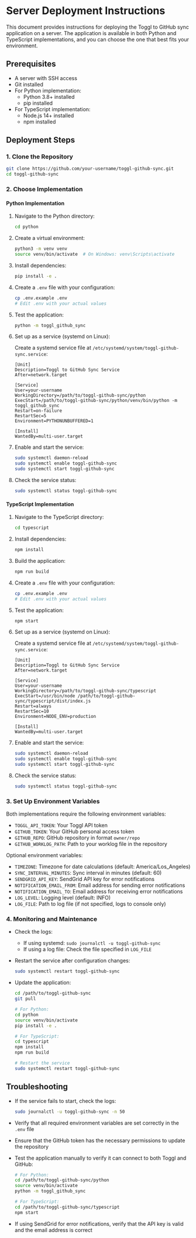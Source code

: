 # Server Deployment Instructions

This document provides instructions for deploying the Toggl to GitHub sync application on a server. The application is available in both Python and TypeScript implementations, and you can choose the one that best fits your environment.

## Prerequisites

- A server with SSH access
- Git installed
- For Python implementation:
  - Python 3.8+ installed
  - pip installed
- For TypeScript implementation:
  - Node.js 14+ installed
  - npm installed

## Deployment Steps

### 1. Clone the Repository

```bash
git clone https://github.com/your-username/toggl-github-sync.git
cd toggl-github-sync
```

### 2. Choose Implementation

#### Python Implementation

1. Navigate to the Python directory:
   ```bash
   cd python
   ```

2. Create a virtual environment:
   ```bash
   python3 -m venv venv
   source venv/bin/activate  # On Windows: venv\Scripts\activate
   ```

3. Install dependencies:
   ```bash
   pip install -e .
   ```

4. Create a `.env` file with your configuration:
   ```bash
   cp .env.example .env
   # Edit .env with your actual values
   ```

5. Test the application:
   ```bash
   python -m toggl_github_sync
   ```

6. Set up as a service (systemd on Linux):
   
   Create a systemd service file at `/etc/systemd/system/toggl-github-sync.service`:
   ```
   [Unit]
   Description=Toggl to GitHub Sync Service
   After=network.target

   [Service]
   User=your-username
   WorkingDirectory=/path/to/toggl-github-sync/python
   ExecStart=/path/to/toggl-github-sync/python/venv/bin/python -m toggl_github_sync
   Restart=on-failure
   RestartSec=5
   Environment=PYTHONUNBUFFERED=1

   [Install]
   WantedBy=multi-user.target
   ```

7. Enable and start the service:
   ```bash
   sudo systemctl daemon-reload
   sudo systemctl enable toggl-github-sync
   sudo systemctl start toggl-github-sync
   ```

8. Check the service status:
   ```bash
   sudo systemctl status toggl-github-sync
   ```

#### TypeScript Implementation

1. Navigate to the TypeScript directory:
   ```bash
   cd typescript
   ```

2. Install dependencies:
   ```bash
   npm install
   ```

3. Build the application:
   ```bash
   npm run build
   ```

4. Create a `.env` file with your configuration:
   ```bash
   cp .env.example .env
   # Edit .env with your actual values
   ```

5. Test the application:
   ```bash
   npm start
   ```

6. Set up as a service (systemd on Linux):
   
   Create a systemd service file at `/etc/systemd/system/toggl-github-sync.service`:
   ```
   [Unit]
   Description=Toggl to GitHub Sync Service
   After=network.target

   [Service]
   User=your-username
   WorkingDirectory=/path/to/toggl-github-sync/typescript
   ExecStart=/usr/bin/node /path/to/toggl-github-sync/typescript/dist/index.js
   Restart=always
   RestartSec=10
   Environment=NODE_ENV=production

   [Install]
   WantedBy=multi-user.target
   ```

7. Enable and start the service:
   ```bash
   sudo systemctl daemon-reload
   sudo systemctl enable toggl-github-sync
   sudo systemctl start toggl-github-sync
   ```

8. Check the service status:
   ```bash
   sudo systemctl status toggl-github-sync
   ```

### 3. Set Up Environment Variables

Both implementations require the following environment variables:

- `TOGGL_API_TOKEN`: Your Toggl API token
- `GITHUB_TOKEN`: Your GitHub personal access token
- `GITHUB_REPO`: GitHub repository in format `owner/repo`
- `GITHUB_WORKLOG_PATH`: Path to your worklog file in the repository

Optional environment variables:

- `TIMEZONE`: Timezone for date calculations (default: America/Los_Angeles)
- `SYNC_INTERVAL_MINUTES`: Sync interval in minutes (default: 60)
- `SENDGRID_API_KEY`: SendGrid API key for error notifications
- `NOTIFICATION_EMAIL_FROM`: Email address for sending error notifications
- `NOTIFICATION_EMAIL_TO`: Email address for receiving error notifications
- `LOG_LEVEL`: Logging level (default: INFO)
- `LOG_FILE`: Path to log file (if not specified, logs to console only)

### 4. Monitoring and Maintenance

- Check the logs:
  - If using systemd: `sudo journalctl -u toggl-github-sync`
  - If using a log file: Check the file specified in `LOG_FILE`

- Restart the service after configuration changes:
  ```bash
  sudo systemctl restart toggl-github-sync
  ```

- Update the application:
  ```bash
  cd /path/to/toggl-github-sync
  git pull
  
  # For Python:
  cd python
  source venv/bin/activate
  pip install -e .
  
  # For TypeScript:
  cd typescript
  npm install
  npm run build
  
  # Restart the service
  sudo systemctl restart toggl-github-sync
  ```

## Troubleshooting

- If the service fails to start, check the logs:
  ```bash
  sudo journalctl -u toggl-github-sync -n 50
  ```

- Verify that all required environment variables are set correctly in the `.env` file

- Ensure that the GitHub token has the necessary permissions to update the repository

- Test the application manually to verify it can connect to both Toggl and GitHub:
  ```bash
  # For Python:
  cd /path/to/toggl-github-sync/python
  source venv/bin/activate
  python -m toggl_github_sync
  
  # For TypeScript:
  cd /path/to/toggl-github-sync/typescript
  npm start
  ```

- If using SendGrid for error notifications, verify that the API key is valid and the email address is correct

